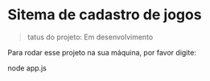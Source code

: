 # Sitema de cadastro de jogos</h1>

>tatus do projeto: Em desenvolvimento

Para rodar esse projeto na sua máquina, por favor digite:

node app.js


